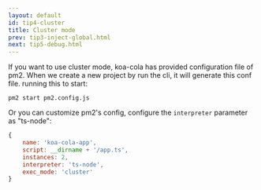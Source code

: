 ```yaml
---
layout: default
id: tip4-cluster
title: Cluster mode
prev: tip3-inject-global.html
next: tip5-debug.html
---
```


<!-- 如果想使用cluster模式，koa-cola提供了pm2的配置文件，使用cli新建项目时候会生成这个配置文件，启动方式使用：`pm2 start pm2.config.js` -->
If you want to use cluster mode, koa-cola has provided configuration file of pm2. When we create a new project by run the cli, it will generate this conf file. running this to start:
```shell
pm2 start pm2.config.js
```

<!-- 或者你可以自定义pm2的配置，配置interpreter参数为ts-node -->
Or you can customize pm2's config, configure the `interpreter` parameter as "ts-node":

```javascript
{
    name: 'koa-cola-app',
    script: __dirname + '/app.ts',
    instances: 2,
    interpreter: 'ts-node',
    exec_mode: 'cluster'
}
```
